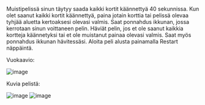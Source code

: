 Muistipelissä sinun täytyy saada kaikki kortit käännettyä 40 sekunnissa. Kun olet saanut kaikki kortit käännettyä, paina jotain korttia tai pelissä olevaa tyhjää aluetta 
kertoaksesi olevasi valmis. Saat ponnahdus ikkunan, jossa kerrotaan sinun voittaneen pelin. Häviät pelin, jos et ole saanut kaikkia kortteja käännetyksi tai et 
ole muistanut painaa olevasi valmis. Saat myös ponnahdus ikkunan hävitessäsi. Aloita peli alusta painamalla Restart näppäintä.

Vuokaavio:

![image](https://github.com/s3eren/Memory_Game/assets/164142609/75377168-3b12-4c0c-a8f5-2a3bb845ca6e)

Kuvia pelistä:

![image](https://github.com/s3eren/Memory_Game/assets/164142609/122779b5-1746-4e6e-97d6-df88c8d58ede)
![image](https://github.com/s3eren/Memory_Game/assets/164142609/f9088575-121f-45fe-bca0-a5e6ee12c974)




